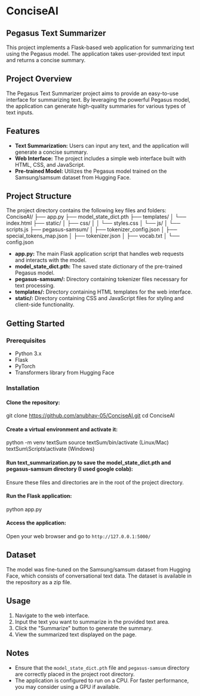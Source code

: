 # ConciseAI

## Pegasus Text Summarizer

This project implements a Flask-based web application for summarizing text using the Pegasus model. The application takes user-provided text input and returns a concise summary.

## Project Overview

The Pegasus Text Summarizer project aims to provide an easy-to-use interface for summarizing text. By leveraging the powerful Pegasus model, the application can generate high-quality summaries for various types of text inputs.

## Features

- **Text Summarization:** Users can input any text, and the application will generate a concise summary.
- **Web Interface:** The project includes a simple web interface built with HTML, CSS, and JavaScript.
- **Pre-trained Model:** Utilizes the Pegasus model trained on the Samsung/samsum dataset from Hugging Face.

## Project Structure

The project directory contains the following key files and folders:
ConciseAI/
├── app.py
├── model_state_dict.pth
├── templates/
│ └── index.html
├── static/
│ ├── css/
│ │ └── styles.css
│ └── js/
│ └── scripts.js
├── pegasus-samsum/
│ ├── tokenizer_config.json
│ ├── special_tokens_map.json
│ ├── tokenizer.json
│ ├── vocab.txt
│ └── config.json


- **app.py:** The main Flask application script that handles web requests and interacts with the model.
- **model_state_dict.pth:** The saved state dictionary of the pre-trained Pegasus model.
- **pegasus-samsum/:** Directory containing tokenizer files necessary for text processing.
- **templates/:** Directory containing HTML templates for the web interface.
- **static/:** Directory containing CSS and JavaScript files for styling and client-side functionality.

## Getting Started

### Prerequisites

- Python 3.x
- Flask
- PyTorch
- Transformers library from Hugging Face

### Installation

#### Clone the repository:

git clone https://github.com/anubhav-05/ConciseAI.git
cd ConciseAI


#### Create a virtual environment and activate it:

python -m venv textSum
source textSum/bin/activate (Linux/Mac)
textSum\Scripts\activate (Windows)


#### Run text_summarization.py to save the model_state_dict.pth and pegasus-samsum directory (I used google colab):

Ensure these files and directories are in the root of the project directory.

#### Run the Flask application:

python app.py


#### Access the application:

Open your web browser and go to `http://127.0.0.1:5000/`

## Dataset

The model was fine-tuned on the Samsung/samsum dataset from Hugging Face, which consists of conversational text data. The dataset is available in the repository as a zip file.

## Usage

1. Navigate to the web interface.
2. Input the text you want to summarize in the provided text area.
3. Click the "Summarize" button to generate the summary.
4. View the summarized text displayed on the page.

## Notes

- Ensure that the `model_state_dict.pth` file and `pegasus-samsum` directory are correctly placed in the project root directory.
- The application is configured to run on a CPU. For faster performance, you may consider using a GPU if available.


